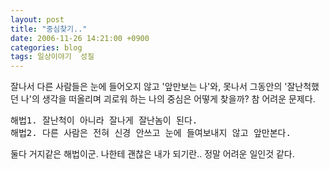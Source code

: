 ```yaml
---
layout: post
title: "중심찾기.."
date: 2006-11-26 14:21:00 +0900
categories: blog
tags: 일상이야기  성질
---
```


잘나서 다른 사람들은 눈에 들어오지 않고 '앞만보는 나'와, 못나서 그동안의 '잘난척했던 나'의 생각을 떠올리며 괴로워 하는 나의 중심은 어떻게 찾을까? 참 어려운 문제다.

<div class="panel">
<pre>
해법1. 잘난척이 아니라 잘나게 잘난놈이 된다.
해법2. 다른 사람은 전혀 신경 안쓰고 눈에 들여보내지 않고 앞만본다.
</pre>
</div>

둘다 거지같은 해법이군. 나한테 괜찮은 내가 되기란.. 정말 어려운 일인것 같다.

